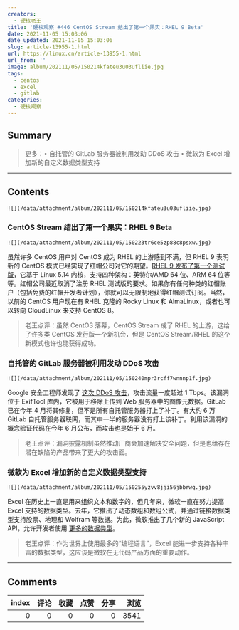 ```yaml
---
creators:
  - 硬核老王
title: '硬核观察 #446 CentOS Stream 结出了第一个果实：RHEL 9 Beta'
date: 2021-11-05 15:03:06
date_updated: 2021-11-05 15:03:06
slug: article-13955-1.html
url: https://linux.cn/article-13955-1.html
url_from: ''
image: album/202111/05/150214kfateu3u03ufliie.jpg
tags:
  - centos
  - excel
  - gitlab
categories:
  - 硬核观察
---
```


## Summary

> 更多：• 自托管的 GitLab 服务器被利用发动 DDoS 攻击 • 微软为 Excel 增加新的自定义数据类型支持

***

<!-- more -->

## Contents

`![](/data/attachment/album/202111/05/150214kfateu3u03ufliie.jpg)`

### CentOS Stream 结出了第一个果实：RHEL 9 Beta

`![](/data/attachment/album/202111/05/150223tr6ce5zp88c8psxw.jpg)`

虽然许多 CentOS 用户对 CentOS 成为 RHEL 的上游感到不满，但 RHEL 9 表明新的 CentOS 模式已经实现了红帽公司对它的期望。[RHEL 9 发布了第一个测试版](https://www.zdnet.com/article/the-first-fruits-of-centos-stream-red-hat-enterprise-linux-9-beta/)，它基于 Linux 5.14 内核，支持四种架构：英特尔/AMD 64 位、ARM 64 位等等。红帽公司最近取消了注册 RHEL 测试版的要求。如果你有任何种类的红帽账户（包括免费的红帽开发者计划），你就可以无限制地获得红帽测试订阅。当然，以前的 CentOS 用户现在有 RHEL 克隆的 Rocky Linux 和 AlmaLinux，或者也可以转向 CloudLinux 来支持 CentOS 8。

> 
> 老王点评：虽然 CentOS 落幕，CentOS Stream 成了 RHEL 的上游，这给了许多类 CentOS 发行版一个新机会，但是 CentOS Stream/RHEL 的这个新模式也许也能获得成功。
> 
> 
> 

### 自托管的 GitLab 服务器被利用发动 DDoS 攻击

`![](/data/attachment/album/202111/05/150240mpr3rcff7wnnnp1f.jpg)`

Google 安全工程师发现了 [这次 DDoS 攻击](https://therecord.media/gitlab-servers-are-being-exploited-in-ddos-attacks-in-excess-of-1-tbps/)，攻击流量一度超过 1 Tbps。该漏洞位于 ExifTool 库内，它被用于移除上传到 Web 服务器中的图像元数据。GitLab 已在今年 4 月将其修复，但不是所有自托管服务器打上了补丁。有大约 6 万 GitLab 自托管服务器联网，而其中一半的服务器没有打上该补丁。利用该漏洞的概念验证代码在今年 6 月公布，而攻击也是始于 6 月。

> 
> 老王点评：漏洞披露机制虽然推动厂商会加速解决安全问题，但是也给存在潜在缺陷的产品带来了更大的攻击面。
> 
> 
> 

### 微软为 Excel 增加新的自定义数据类型支持

`![](/data/attachment/album/202111/05/150255yzvv8jji56jbbrwq.jpg)`

Excel 在历史上一直是用来组织文本和数字的，但几年来，微软一直在努力提高 Excel 支持的数据类型。去年，它推出了动态数组和数组公式，并通过链接数据类型支持股票、地理和 Wolfram 等数据。为此，微软推出了几个新的 JavaScript API，允许开发者使用 [更多的数据类型](https://www.zdnet.com/article/microsoft-wants-to-take-excel-beyond-numbers-and-text/)。

> 
> 老王点评：作为世界上使用最多的“编程语言”，Excel 能进一步支持各种丰富的数据类型，这应该是微软在无代码产品方面的重要动作。
> 
> 
>

***

## Comments


|   index |   评论 |   收藏 |   点赞 |   分享 |   浏览 |
|--------:|-------:|-------:|-------:|-------:|-------:|
|       0 |      0 |      0 |      0 |      0 |   3541 |
